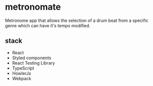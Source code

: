 # metronomate
Metronome app that allows the selection of a drum beat from a specific genre which can have it's tempo modified.

## stack
 - React
 - Styled components
 - React Testing Library
 - TypeScript
 - HowlerJs
 - Webpack